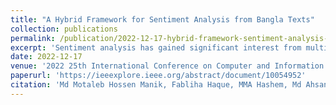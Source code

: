 ```yaml
---
title: "A Hybrid Framework for Sentiment Analysis from Bangla Texts"
collection: publications
permalink: /publication/2022-12-17-hybrid-framework-sentiment-analysis-bangla
excerpt: 'Sentiment analysis has gained significant interest from multiple perspectives due to the rise of user interactions on social media and the web. It assists people in choosing the best service or product by analyzing the reviews of available options. Due to the current rise in demand, Bangla sentiment analysis has gained popularity throughout the research community. However, almost all Bangla sentiment analysis research has focused on a single approach, which has created a research gap in this domain. Therefore, this paper proposes a hybrid framework to perform sentiment analysis on Bangla texts that combines machine learning and a rule-based approach. This research starts with the machine learning approach and then integrates its intermediate result with the result of a newly proposed rule-based approach to produce the final sentiment of reviews. The experimental analysis states that the proposed hybrid framework outperforms the previous works with an accuracy of 95.54%, which assures its efficacy.'
date: 2022-12-17
venue: '2022 25th International Conference on Computer and Information Technology (ICCIT)'
paperurl: 'https://ieeexplore.ieee.org/abstract/document/10054952'
citation: 'Md Motaleb Hossen Manik, Fabliha Haque, MMA Hashem, Md Ahsan Habib, Md Zabirul Islam, Tanim Ahmed. (2022). &quot;A Hybrid Framework for Sentiment Analysis from Bangla Texts.&quot; Proceedings of the 2022 25th International Conference on Computer and Information Technology (ICCIT), pp. 517-522.'
---
```

